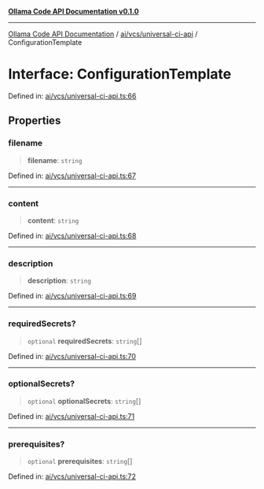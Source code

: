 [**Ollama Code API Documentation v0.1.0**](../../../../README.md)

***

[Ollama Code API Documentation](../../../../modules.md) / [ai/vcs/universal-ci-api](../README.md) / ConfigurationTemplate

# Interface: ConfigurationTemplate

Defined in: [ai/vcs/universal-ci-api.ts:66](https://github.com/erichchampion/ollama-code/blob/9aa0d3d9efbf0acb3af45aa780c9b9fb1aaf7ce0/ollama-code/src/ai/vcs/universal-ci-api.ts#L66)

## Properties

### filename

> **filename**: `string`

Defined in: [ai/vcs/universal-ci-api.ts:67](https://github.com/erichchampion/ollama-code/blob/9aa0d3d9efbf0acb3af45aa780c9b9fb1aaf7ce0/ollama-code/src/ai/vcs/universal-ci-api.ts#L67)

***

### content

> **content**: `string`

Defined in: [ai/vcs/universal-ci-api.ts:68](https://github.com/erichchampion/ollama-code/blob/9aa0d3d9efbf0acb3af45aa780c9b9fb1aaf7ce0/ollama-code/src/ai/vcs/universal-ci-api.ts#L68)

***

### description

> **description**: `string`

Defined in: [ai/vcs/universal-ci-api.ts:69](https://github.com/erichchampion/ollama-code/blob/9aa0d3d9efbf0acb3af45aa780c9b9fb1aaf7ce0/ollama-code/src/ai/vcs/universal-ci-api.ts#L69)

***

### requiredSecrets?

> `optional` **requiredSecrets**: `string`[]

Defined in: [ai/vcs/universal-ci-api.ts:70](https://github.com/erichchampion/ollama-code/blob/9aa0d3d9efbf0acb3af45aa780c9b9fb1aaf7ce0/ollama-code/src/ai/vcs/universal-ci-api.ts#L70)

***

### optionalSecrets?

> `optional` **optionalSecrets**: `string`[]

Defined in: [ai/vcs/universal-ci-api.ts:71](https://github.com/erichchampion/ollama-code/blob/9aa0d3d9efbf0acb3af45aa780c9b9fb1aaf7ce0/ollama-code/src/ai/vcs/universal-ci-api.ts#L71)

***

### prerequisites?

> `optional` **prerequisites**: `string`[]

Defined in: [ai/vcs/universal-ci-api.ts:72](https://github.com/erichchampion/ollama-code/blob/9aa0d3d9efbf0acb3af45aa780c9b9fb1aaf7ce0/ollama-code/src/ai/vcs/universal-ci-api.ts#L72)
